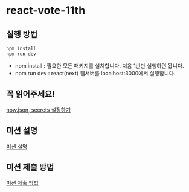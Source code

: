 # react-vote-11th

## 실행 방법

```
npm install
npm run dev
```

- npm install : 필요한 모든 패키지를 설치합니다. 처음 1번만 실행하면 됩니다.
- npm run dev : react(next) 웹서버를 localhost:3000에서 실행합니다.

## 꼭 읽어주세요!

[now.json, secrets 설정하기](https://www.notion.so/sumins/now-json-now-secrets-fbc9661f192d4516bfe5be38ea479712)

## 미션 설명

[미션 설명](./docs/mission-description/README.md)

## 미션 제출 방법

[미션 제출 방법](https://github.com/CEOS-Developers/react-todo-11th/tree/master/docs/how-to-submit)
